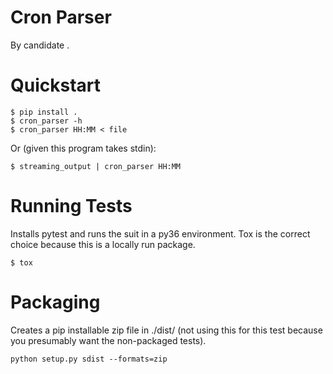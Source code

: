 # Cron Parser

By candidate <censored to prevent implicit bias>.

# Quickstart

	$ pip install .
	$ cron_parser -h
	$ cron_parser HH:MM < file

Or (given this program takes stdin):

	$ streaming_output | cron_parser HH:MM 

# Running Tests

Installs pytest and runs the suit in a py36 environment. Tox is the correct choice because this is a locally run package.

	$ tox

# Packaging

Creates a pip installable zip file in ./dist/ (not using this for this test because you presumably want the non-packaged tests).

	python setup.py sdist --formats=zip
